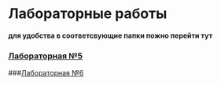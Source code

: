 # Лабораторные работы

**для удобства в соответсвующие папки пожно перейти тут**

### [Лабораторная №5](https://github.com/fkifa/laboratory/tree/develop/2020-2021/OS/lab05)

###[Лабораторная №6](https://github.com/fkifa/laboratory/tree/develop/2020-2021/OS/lab06)



